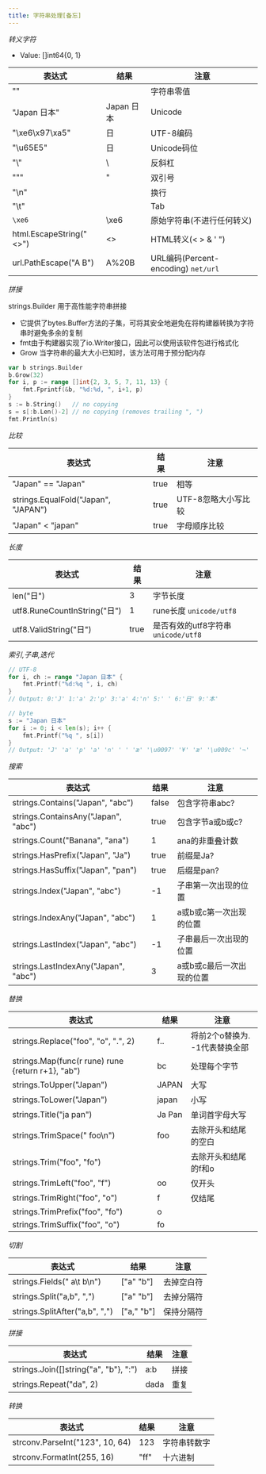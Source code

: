 ```yaml
---
title: 字符串处理[备忘]
---
```


*转义字符*

* Value: []int64{0, 1}

|  表达式 | 结果  | 注意 |
|  ----  | ----  | ---- | 
| "" |  | 字符串零值 |
| "Japan 日本" | Japan 日本 | Unicode |
| "\xe6\x97\xa5" | 日 | UTF-8编码 |
| "\u65E5" | 日 | Unicode码位 |
| "\\" | \ | 反斜杠 |
| "\"" | " | 双引号 |
| "\n" |  | 换行 |
| "\t" |  | Tab |
| `\xe6` | \xe6 | 原始字符串(不进行任何转义) |
| html.EscapeString("<>") | &lt;&gt; | HTML转义(< > & ' ") |
| url.PathEscape("A B") | A%20B | URL编码(Percent-encoding) `net/url` |

*拼接*

strings.Builder 用于高性能字符串拼接

* 它提供了bytes.Buffer方法的子集，可将其安全地避免在将构建器转换为字符串时避免多余的复制
* fmt由于构建器实现了io.Writer接口，因此可以使用该软件包进行格式化
* Grow 当字符串的最大大小已知时，该方法可用于预分配内存

``` go
var b strings.Builder
b.Grow(32)
for i, p := range []int{2, 3, 5, 7, 11, 13} {
    fmt.Fprintf(&b, "%d:%d, ", i+1, p)
}
s := b.String()   // no copying
s = s[:b.Len()-2] // no copying (removes trailing ", ")
fmt.Println(s)
```

*比较*

|  表达式 | 结果  | 注意 |
|  ----  | ----  | ---- | 
| "Japan" == "Japan" | true | 相等 |
| strings.EqualFold("Japan", "JAPAN") | true | UTF-8忽略大小写比较 |
| "Japan" < "japan" | true | 字母顺序比较 |

*长度*

|  表达式 | 结果  | 注意 |
|  ----  | ----  | ---- | 
| len("日") | 3 | 字节长度 |
| utf8.RuneCountInString("日") | 1 | rune长度 `unicode/utf8` |
| utf8.ValidString("日") | true | 是否有效的utf8字符串 `unicode/utf8` |

*索引,子串,迭代*

``` go
// UTF-8
for i, ch := range "Japan 日本" {
    fmt.Printf("%d:%q ", i, ch)
}
// Output: 0:'J' 1:'a' 2:'p' 3:'a' 4:'n' 5:' ' 6:'日' 9:'本'

// byte
s := "Japan 日本"
for i := 0; i < len(s); i++ {
    fmt.Printf("%q ", s[i])
}
// Output: 'J' 'a' 'p' 'a' 'n' ' ' 'æ' '\u0097' '¥' 'æ' '\u009c' '¬'
```

*搜索*

|  表达式 | 结果  | 注意 |
|  ----  | ----  | ---- | 
| strings.Contains("Japan", "abc") | false | 包含字符串abc? |
| strings.ContainsAny("Japan", "abc") | true | 包含字节a或b或c? |
| strings.Count("Banana", "ana") | 1 | ana的非重叠计数 |
| strings.HasPrefix("Japan", "Ja") | true | 前缀是Ja? |
| strings.HasSuffix("Japan", "pan") | true | 后缀是pan? |
| strings.Index("Japan", "abc") | -1 | 子串第一次出现的位置|
| strings.IndexAny("Japan", "abc") | 1 | a或b或c第一次出现的位置 |
| strings.LastIndex("Japan", "abc") | -1 | 子串最后一次出现的位置 |
| strings.LastIndexAny("Japan", "abc") | 3 | a或b或c最后一次出现的位置 |

*替换*

|  表达式 | 结果  | 注意 |
|  ----  | ----  | ---- | 
| strings.Replace("foo", "o", ".", 2) | f.. | 将前2个o替换为. -1代表替换全部 |
| strings.Map(func(r rune) rune {return r+1}, "ab") | bc | 处理每个字节 |
| strings.ToUpper("Japan") | JAPAN | 大写 |
| strings.ToLower("Japan") | japan	 | 小写 |
| strings.Title("ja pan") | Ja Pan | 单词首字母大写 |
| strings.TrimSpace(" foo\n") | foo | 去除开头和结尾的空白 |
| strings.Trim("foo", "fo") |  | 去除开头和结尾的f和o |
| strings.TrimLeft("foo", "f") | oo | 仅开头 |
| strings.TrimRight("foo", "o") | f | 仅结尾 |
| strings.TrimPrefix("foo", "fo") | o |  |
| strings.TrimSuffix("foo", "o") | fo |  |

*切割*

|  表达式 | 结果  | 注意 |
|  ----  | ----  | ---- | 
| strings.Fields(" a\t b\n") | ["a" "b"] | 去掉空白符 |
| strings.Split("a,b", ",") | ["a" "b"] | 去掉分隔符 |
| strings.SplitAfter("a,b", ",") | ["a," "b"] | 保持分隔符 |

*拼接*

|  表达式 | 结果  | 注意 |
|  ----  | ----  | ---- | 
| strings.Join([]string{"a", "b"}, ":") | a:b | 拼接 |
| strings.Repeat("da", 2) | dada | 重复 |

*转换*

|  表达式 | 结果  | 注意 |
|  ----  | ----  | ---- |
| strconv.ParseInt("123", 10, 64) | 123 | 字符串转数字 |
| strconv.FormatInt(255, 16) | "ff" | 十六进制 |
